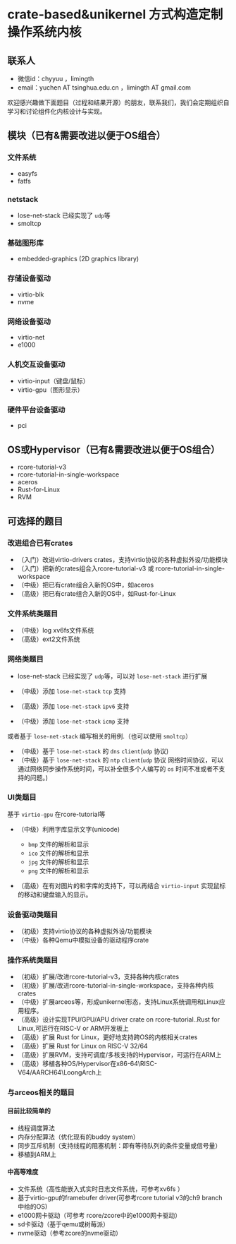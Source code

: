 # crate-based&unikernel 方式构造定制操作系统内核

## 联系人 

- 微信id：chyyuu  ，limingth
- email：yuchen AT tsinghua.edu.cn ，limingth AT gmail.com

欢迎感兴趣做下面题目（过程和结果开源）的朋友，联系我们，我们会定期组织自学习和讨论组件化内核设计与实现。

## 模块（已有&需要改进以便于OS组合）

### 文件系统
- easyfs
- fatfs

### netstack
- lose-net-stack 已经实现了 `udp`等
- smoltcp

### 基础图形库
- embedded-graphics (2D graphics library)

### 存储设备驱动
- virtio-blk
- nvme

### 网络设备驱动
- virtio-net
- e1000

### 人机交互设备驱动
- virtio-input（键盘/鼠标）
- virtio-gpu（图形显示）

### 硬件平台设备驱动
- pci

## OS或Hypervisor（已有&需要改进以便于OS组合）
- rcore-tutorial-v3
- rcore-tutorial-in-single-workspace
- aceros
- Rust-for-Linux
- RVM


## 可选择的题目

### 改进组合已有crates

- （入门）改进virtio-drivers crates，支持virtio协议的各种虚拟外设/功能模块
- （入门）把新的crates组合入rcore-tutorial-v3 或 rcore-tutorial-in-single-workspace
- （中级）把已有crate组合入新的OS中，如aceros 
- （高级）把已有crate组合入新的OS中，如Rust-for-Linux

### 文件系统类题目

- （中级）log xv6fs文件系统
- （高级）ext2文件系统


### 网络类题目

- lose-net-stack 已经实现了 `udp`等，可以对 `lose-net-stack` 进行扩展

- （中级）添加 `lose-net-stack` `tcp` 支持
- （高级）添加 `lose-net-stack` `ipv6` 支持
- （中级）添加 `lose-net-stack` `icmp` 支持

或者基于 `lose-net-stack` 编写相关的用例.（也可以使用 `smoltcp`）

- （中级）基于 `lose-net-stack` 的 `dns` `client`(`udp` 协议)
- （中级）基于 `lose-net-stack` 的 `ntp` `client`(`udp` 协议 网络时间协议，可以通过网络同步操作系统时间，可以补全很多个人编写的 `os` 时间不准或者不支持的问题。)

### UI类题目 

基于 `virtio-gpu` 在rcore-tutorial等

- （中级）利用字库显示文字(unicode)
    - `bmp` 文件的解析和显示
    - `ico` 文件的解析和显示
    - `jpg` 文件的解析和显示
    - `png` 文件的解析和显示

- （高级）在有对图片的和字库的支持下，可以再结合 `virtio-input` 实现鼠标的移动和键盘输入的显示。


### 设备驱动类题目
- （初级）支持virtio协议的各种虚拟外设/功能模块
- （中级）各种Qemu中模拟设备的驱动程序crate

### 操作系统类题目
- （初级）扩展/改进rcore-tutorial-v3，支持各种内核crates
- （初级）扩展/改进rcore-tutorial-in-single-workspace，支持各种内核crates
- （中级）扩展arceos等，形成unikernel形态，支持Linux系统调用和Linux应用程序。
- （高级）设计实现TPU/GPU/APU driver crate on rcore-tutorial..Rust for Linux,可运行在RISC-V or ARM开发板上
- （高级）扩展 Rust for Linux，更好地支持跨OS的内核相关crates
- （高级）扩展 Rust for Linux on RISC-V 32/64
- （高级）扩展RVM，支持可调度/多核支持的Hypervisor，可运行在ARM上
- （高级）移植各种OS/Hypervisor在x86-64\RISC-V64/AARCH64\LoongArch上


### 与arceos相关的题目

#### 目前比较简单的
- 线程调度算法
- 内存分配算法（优化现有的buddy system）
- 同步互斥机制（支持线程的阻塞机制：即有等待队列的条件变量或信号量）
- 移植到ARM上
#### 中高等难度 
- 文件系统（高性能嵌入式实时日志文件系统，可参考xv6fs ）
- 基于virtio-gpu的framebufer driver(可参考rcore tutorial v3的ch9 branch 中给的OS) 
- e1000网卡驱动（可参考 rcore/zcore中的e1000网卡驱动）
- sd卡驱动（基于qemu或树莓派）
- nvme驱动（参考zcore的nvme驱动）
